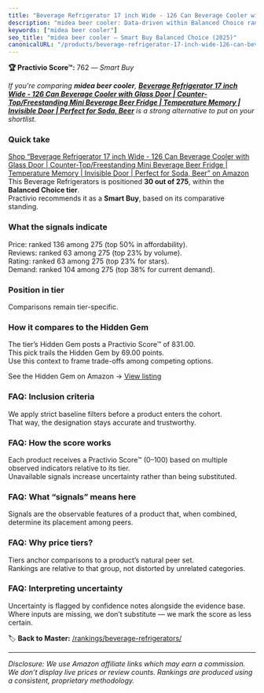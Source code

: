 ```yaml
---
title: "Beverage Refrigerator 17 inch Wide - 126 Can Beverage Cooler with Glass Door | Counter-Top/Freestanding Mini Beverage Beer Fridge | Temperature Memory | Invisible Door | Perfect for Soda, Beer"
description: "midea beer cooler: Data-driven within Balanced Choice ranking using the Practivio Score™. Positioned by quality, value, demand, findability, momentum."
keywords: ["midea beer cooler"]
seo_title: "midea beer cooler — Smart Buy Balanced Choice (2025)"
canonicalURL: "/products/beverage-refrigerator-17-inch-wide-126-can-beverage-cooler-with-glass-door-counter-topfreestanding-mini-beverage-beer-fridge-temperature-memory-invisible-door-perfect-for-soda-beer-B0CBVBFDV8/"
---
```


**🏆 Practivio Score™:** 762 — _Smart Buy_


*If you're comparing **midea beer cooler**, **[Beverage Refrigerator 17 inch Wide - 126 Can Beverage Cooler with Glass Door | Counter-Top/Freestanding Mini Beverage Beer Fridge | Temperature Memory | Invisible Door | Perfect for Soda, Beer](https://www.amazon.com/dp/B0CBVBFDV8?tag=practivio-20)** is a strong alternative to put on your shortlist.*
### Quick take
[Shop “Beverage Refrigerator 17 inch Wide - 126 Can Beverage Cooler with Glass Door | Counter-Top/Freestanding Mini Beverage Beer Fridge | Temperature Memory | Invisible Door | Perfect for Soda, Beer” on Amazon](https://www.amazon.com/dp/B0CBVBFDV8?tag=practivio-20)
This Beverage Refrigerators is positioned **30 out of 275**, within the **Balanced Choice tier**.  
Practivio recommends it as a **Smart Buy**, based on its comparative standing.

### What the signals indicate
Price: ranked 136 among 275 (top 50% in affordability).  
Reviews: ranked 63 among 275 (top 23% by volume).  
Rating: ranked 63 among 275 (top 23% for stars).  
Demand: ranked 104 among 275 (top 38% for current demand).

### Position in tier
Comparisons remain tier-specific.

### How it compares to the Hidden Gem
The tier’s Hidden Gem posts a Practivio Score™ of 831.00.  
This pick trails the Hidden Gem by 69.00 points.  
Use this context to frame trade-offs among competing options.  

See the Hidden Gem on Amazon → [View listing](https://www.amazon.com/dp/B0786TJC33?tag=practivio-20)

### FAQ: Inclusion criteria
We apply strict baseline filters before a product enters the cohort.  
That way, the designation stays accurate and trustworthy.

### FAQ: How the score works
Each product receives a Practivio Score™ (0–100) based on multiple observed indicators relative to its tier.  
Unavailable signals increase uncertainty rather than being substituted.

### FAQ: What “signals” means here
Signals are the observable features of a product that, when combined, determine its placement among peers.

### FAQ: Why price tiers?
Tiers anchor comparisons to a product’s natural peer set.  
Rankings are relative to that group, not distorted by unrelated categories.

### FAQ: Interpreting uncertainty
Uncertainty is flagged by confidence notes alongside the evidence base.  
Where inputs are missing, we don’t substitute — we mark the score as less certain.


🏷️ **Back to Master:** [/rankings/beverage-refrigerators/](/rankings/beverage-refrigerators/)

---
_Disclosure: We use Amazon affiliate links which may earn a commission. We don’t display live prices or review counts. Rankings are produced using a consistent, proprietary methodology._
